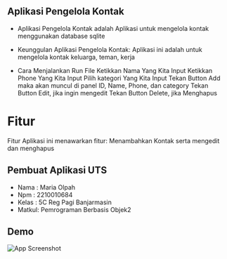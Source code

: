 
## Aplikasi Pengelola Kontak
- Aplikasi Pengelola Kontak adalah Aplikasi untuk mengelola kontak menggunakan database sqlite

- Keunggulan Aplikasi
Pengelola Kontak: Aplikasi ini adalah untuk mengelola kontak keluarga, teman, kerja

- Cara Menjalankan
Run File Ketikkan Nama Yang Kita Input Ketikkan Phone Yang Kita Input Pilih kategori Yang Kita Input Tekan Button Add maka akan muncul di panel ID, Name, Phone, dan category Tekan Button Edit, jika ingin mengedit Tekan Button Delete, jika Menghapus
# Fitur

Fitur
Aplikasi ini menawarkan fitur: Menambahkan Kontak serta mengedit dan menghapus
## Pembuat Aplikasi UTS

- Nama  : Maria Olpah
- Npm   : 2210010684
- Kelas : 5C Reg Pagi Banjarmasin
- Matkul: Pemrograman Berbasis Objek2

## Demo

![App Screenshot](https://github.com/mariariaolpah/UTS_BukuAlamat/blob/main/IMG.gif)



